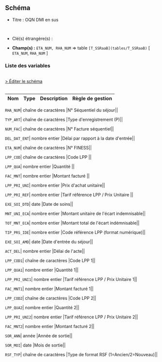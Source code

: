 ## Schéma


- Titre : OQN DMI en sus
<br />



- Clé(s) étrangère(s) : <br />

- **Champ(s) :** `ETA_NUM, RHA_NUM`
  => table `[T_SSRaaB](tables/T_SSRaaB)` [ `ETA_NUM`, `RHA_NUM` ]<br />

 
### Liste des variables
<br />
<div>
    <a href="https://gitlab.com/healthdatahub/applications-du-hdh/schema-snds/-/tree/master/schemas/T_SSRaaFP/T_SSRaaFP.json"
       target="_blank" rel="noopener noreferrer">> Éditer le schéma</a>
</div>
<br />

Nom | Type | Description | Règle de gestion
-|-|-|-



`RHA_NUM`| chaîne de caractères |N° Séquentiel du séjour||

`TYP_ART`| chaîne de caractères |Type d'enregistrement (P)||

`NUM_FAC`| chaîne de caractères |N° Facture séquentiel||

`DEL_DAT_ENT`| nombre entier |Délai par rapport à la date d'entrée||

`ETA_NUM`| chaîne de caractères |N° FINESS||

`LPP_COD`| chaîne de caractères |Code LPP ||

`LPP_QUA`| nombre entier |Quantité ||

`FAC_MNT`| nombre entier |Montant facturé ||

`LPP_PRI_UNI`| nombre entier |Prix d'achat unitaire||

`LPP_PRI_REF`| nombre entier |Tarif référence LPP / Prix Unitaire ||

`EXE_SOI_DTD`| date |Date de soins||

`MNT_UNI_ECA`| nombre entier |Montant unitaire de l'écart indemnisable||

`TOT_MNT_ECA`| nombre entier |Montant total de l'écart indémnisable||

`TIP_PRS_IDE`| nombre entier |Code référence LPP (format numérique)||

`EXE_SOI_AMD`| date |Date d'entrée du séjour||

`ACT_DEL`| nombre entier |Délai de l'acte||

`LPP_COD1`| chaîne de caractères |Code LPP 1||

`LPP_QUA1`| nombre entier |Quantité 1||

`LPP_PRI_UNI1`| nombre entier |Tarif référence LPP / Prix Unitaire 1||

`FAC_MNT1`| nombre entier |Montant facturé 1||

`LPP_COD2`| chaîne de caractères |Code LPP 2||

`LPP_QUA2`| nombre entier |Quantité 2||

`LPP_PRI_UNI2`| nombre entier |Tarif référence LPP / Prix Unitaire 2||

`FAC_MNT2`| nombre entier |Montant facturé 2||

`SOR_ANN`| année |Année de sortie||

`SOR_MOI`| date |Mois de sortie||

`RSF_TYP`| chaîne de caractères |Type de format RSF (1=Ancien/2=Nouveau)||
